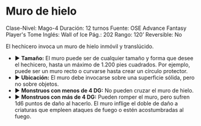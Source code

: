 # Muro de hielo

Clase-Nivel: Mago-4
Duración: 12 turnos
Fuente: OSE Advance Fantasy Player's Tome
Inglés: Wall of Ice
Pág.: 202
Rango: 120’
Reversible: No

El hechicero invoca un muro de hielo inmóvil y translúcido. 

- ▶ **Tamaño:** El muro puede ser de cualquier tamaño y forma que desee el hechicero, hasta un máximo de 1.200 pies cuadrados. Por ejemplo, puede ser un muro recto o curvarse hasta crear un círculo protector.
- ▶ **Ubicación:** El muro debe invocarse sobre una superficie sólida, pero no sobre objetos.
- ▶ **Monstruos con menos de 4 DG:** No pueden cruzar el muro de hielo.
- ▶ **Monstruos con más de 4 DG:** Pueden romper el muro, pero sufren 1d6 puntos de daño al hacerlo. El muro inflige el doble de daño a criaturas que empleen ataques de fuego o estén acostumbradas al fuego.